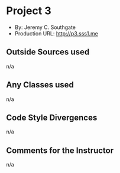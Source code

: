 # Project 3
+ By: Jeremy C. Southgate
+ Production URL: <http://p3.sss1.me>


## Outside Sources used
n/a


## Any Classes used
n/a


## Code Style Divergences
n/a


## Comments for the Instructor
n/a
